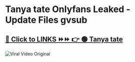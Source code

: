 
 # Tanya tate Onlyfans Leaked - Update Files gvsub

## <h2><a href="https://clipsfans.com/Tanya_tate&ref=git">🔗 Click to LINKS ⏩⏩ 👉 🟢 Tanya tate </a></h2>

<a href="https://clipsfans.com/Tanya_tate&ref=git" rel="nofollow" data-target="animated-image.originalLink"><img src="https://i.ibb.co.com/xMMVF88/686577567.gif" alt="Viral Video Original" style="max-width: 100%; display: inline-block;" data-target="animated-image.originalImage"></a>

